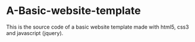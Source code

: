 # A-Basic-website-template
This is the source code of a basic website template made with html5, css3 and javascript (jquery).
